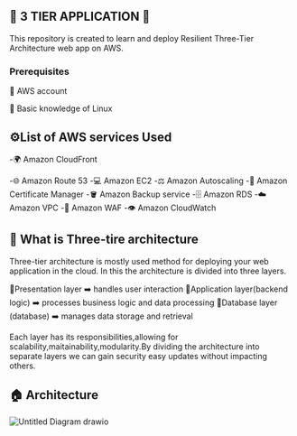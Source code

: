 ## 🚀 3 TIER APPLICATION 🚀
This repository is created to learn and deploy Resilient Three-Tier Architecture web app on AWS.
### Prerequisites
📌 AWS account

📌 Basic knowledge of Linux

## ⚙️List of AWS services Used

-🌍 Amazon CloudFront

-🌐 Amazon Route 53
-💻 Amazon EC2
-⚖️ Amazon Autoscaling
-🪪 Amazon Certificate Manager
-🪣 Amazon Backup service
-🗄️ Amazon RDS
-☁️ Amazon VPC
-🔐 Amazon WAF
-👁️ Amazon CloudWatch

## 🤔 What is Three-tire architecture

Three-tier architecture is mostly used method for deploying your web application in the cloud. In this the architecture is divided into three layers.

🔸Presentation layer ➡️ handles user interaction
🔸Application layer(backend logic) ➡️ processes business logic and data processing
🔸Database layer (database) ➡️ manages data storage and retrieval

Each layer has its responsibilities,allowing for scalability,maitainability,modularity.By dividing the architecture into separate layers we can gain security easy updates without impacting others.

## 🏠 Architecture
![Untitled Diagram drawio](https://github.com/user-attachments/assets/f85558a3-c5d9-4478-96d9-8b0e9fb28f42)
